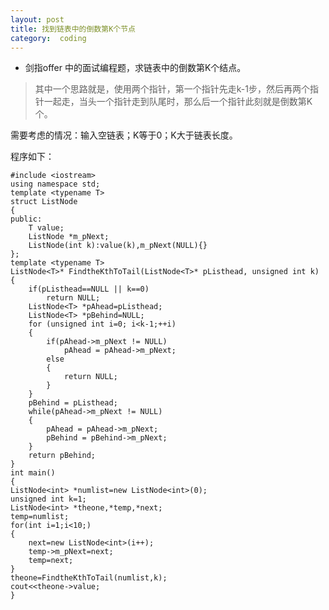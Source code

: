 ```yaml
---
layout: post
title: 找到链表中的倒数第K个节点
category:  coding
---
```

 * 剑指offer 中的面试编程题，求链表中的倒数第K个结点。

 >其中一个思路就是，使用两个指针，第一个指针先走k-1步，然后再两个指针一起走，当头一个指针走到队尾时，那么后一个指针此刻就是倒数第K个。

 需要考虑的情况：输入空链表；K等于0；K大于链表长度。

 程序如下：


	#include <iostream>
	using namespace std;
	template <typename T>
	struct ListNode
	{
	public:
	    T value;
	    ListNode *m_pNext;
	    ListNode(int k):value(k),m_pNext(NULL){}
	};
	template <typename T>
	ListNode<T>* FindtheKthToTail(ListNode<T>* pListhead, unsigned int k)
	{
	    if(pListhead==NULL || k==0)
	        return NULL;
	    ListNode<T> *pAhead=pListhead;
	    ListNode<T> *pBehind=NULL;
	    for (unsigned int i=0; i<k-1;++i)
	    {
	        if(pAhead->m_pNext != NULL)
	            pAhead = pAhead->m_pNext;
	        else
	        {
	            return NULL;
	        }
	    }
	    pBehind = pListhead;
	    while(pAhead->m_pNext != NULL)
	    {
	        pAhead = pAhead->m_pNext;
	        pBehind = pBehind->m_pNext;
	    }
	    return pBehind;
	}
	int main()
	{
	ListNode<int> *numlist=new ListNode<int>(0);
	unsigned int k=1;
	ListNode<int> *theone,*temp,*next;
	temp=numlist;
	for(int i=1;i<10;)
	{
	    next=new ListNode<int>(i++);
	    temp->m_pNext=next;
	    temp=next;
	}
	theone=FindtheKthToTail(numlist,k);
	cout<<theone->value;
	}
